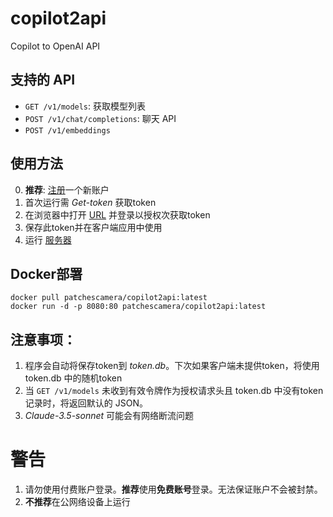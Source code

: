 # copilot2api
Copilot to OpenAI API

## 支持的 API
- `GET /v1/models`: 获取模型列表
- `POST /v1/chat/completions`: 聊天 API
- `POST /v1/embeddings`


## 使用方法
0. **推荐**: <a href="https://github.com/signup">注册</a>一个新账户
1. 首次运行需 *Get-token* 获取token
2. 在浏览器中打开 <a href="https://github.com/login/device">URL</a> 并登录以授权次获取token
3. 保存此token并在客户端应用中使用
4. 运行 <a href="https://github.com/patchescamerababy/copilot2api/releases/">服务器</a>

## Docker部署

    docker pull patchescamera/copilot2api:latest
    docker run -d -p 8080:80 patchescamera/copilot2api:latest

## 注意事项：
1. 程序会自动将保存token到 *token.db*。下次如果客户端未提供token，将使用 token.db 中的随机token
2. 当 `GET /v1/models` 未收到有效令牌作为授权请求头且 token.db 中没有token记录时，将返回默认的 JSON。
3. *Claude-3.5-sonnet* 可能会有网络断流问题

# 警告
1. 请勿使用付费账户登录。**推荐**使用**免费账号**登录。无法保证账户不会被封禁。
2. **不推荐**在公网络设备上运行
